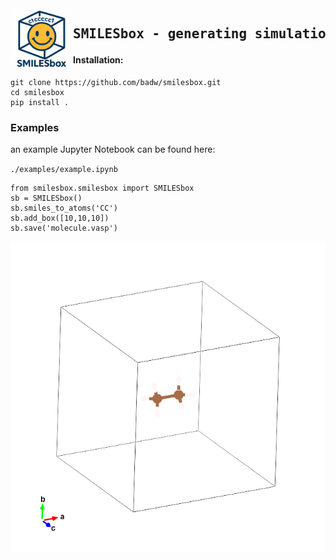 <img src="./static/smilesbox.png" width="100" align="left" alt="Generated by ChatGPT"> 

<div id="toc">
  <ul style="list-style: none">
    <summary>
      <h2> <pre>SMILESbox - generating simulation cells from SMILES</pre></h2>
    </summary>
  </ul>
</div>

#### Installation:

```
git clone https://github.com/badw/smilesbox.git 
cd smilesbox 
pip install . 
```

### Examples

an example Jupyter Notebook can be found here: 


`./examples/example.ipynb`


```example
from smilesbox.smilesbox import SMILESbox
sb = SMILESbox()
sb.smiles_to_atoms('CC')
sb.add_box([10,10,10])
sb.save('molecule.vasp')
```


![ethane molecule](https://github.com/badw/smilesbox/blob/devel/example/POSCAR.png?raw=true)


